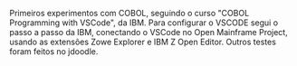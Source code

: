 Primeiros experimentos com COBOL, seguindo o curso "COBOL Programming with VSCode", da IBM. Para configurar o VSCODE segui o passo a passo da IBM, conectando o VSCode no Open Mainframe Project, usando as extensões Zowe Explorer e IBM Z Open Editor. Outros testes foram feitos no jdoodle. 
